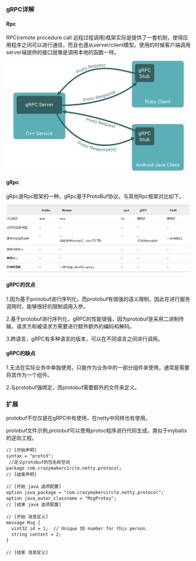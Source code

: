 ### gRPC详解

#### Rpc

RPC(remote procedure call 远程过程调用)框架实际是提供了一套机制，使得应用程序之间可以进行通信，而且也遵从server/client模型。使用的时候客户端调用server端提供的接口就像是调用本地的函数一样。

![gRpc](./gRpc.svg)

#### gRpc

gRpc是Rpc框架的一种，gRpc基于ProtoBuf协议，与其他Rpc框架对比如下。

![gRpc](./compare.png)

#### gRPC的优点

1.因为基于protobuf进行序列化，而protobuf有很强的语义限制，因此在进行服务调用时，能够很好的限制调用入参。

2.基于protobuf进行序列化，gRPC的性能很强，因为protobuf是采用二进制传输，请求方和被请求方需要进行额外额外的编码和解码。

3.跨语言，gRPC有多种语言的版本，可以在不同语言之间进行调用。

#### gRPC的缺点

1.无法在实际业务中单独使用，只能作为业务中的一部分组件来使用，通常是需要将其作为一个组件。

2.与protobuf强绑定，而protobuf需要额外的文件来定义。



### 扩展

protobuf不仅仅是在gRPC中有使用，在netty中同样也有使用。

protobuf文件示例,protobuf可以使用protoc程序进行代码生成，类似于mybatis的逆向工程。

```
// [开始声明]
syntax = "proto3";
 //定义protobuf的包名称空间
package com.crazymakercircle.netty.protocol;
// [结束声明]

// [开始 java 选项配置]
option java_package = "com.crazymakercircle.netty.protocol";
option java_outer_classname = "MsgProtos";
// [结束 java 选项配置]

// [开始 消息定义]
message Msg {
  uint32 id = 1;  // Unique ID number for this person.
  string content = 2;
}

// [结束 消息定义]
```

